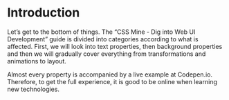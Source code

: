 # Introduction

Let’s get to the bottom of things. The “CSS Mine - Dig into Web UI Development”
guide is divided into categories according to what is affected. First, we will
look into text properties, then background properties and then we will gradually
cover everything from transformations and animations to layout.

Almost every property is accompanied by a live example at Codepen.io. Therefore,
to get the full experience, it is good to be online when learning new
technologies.
